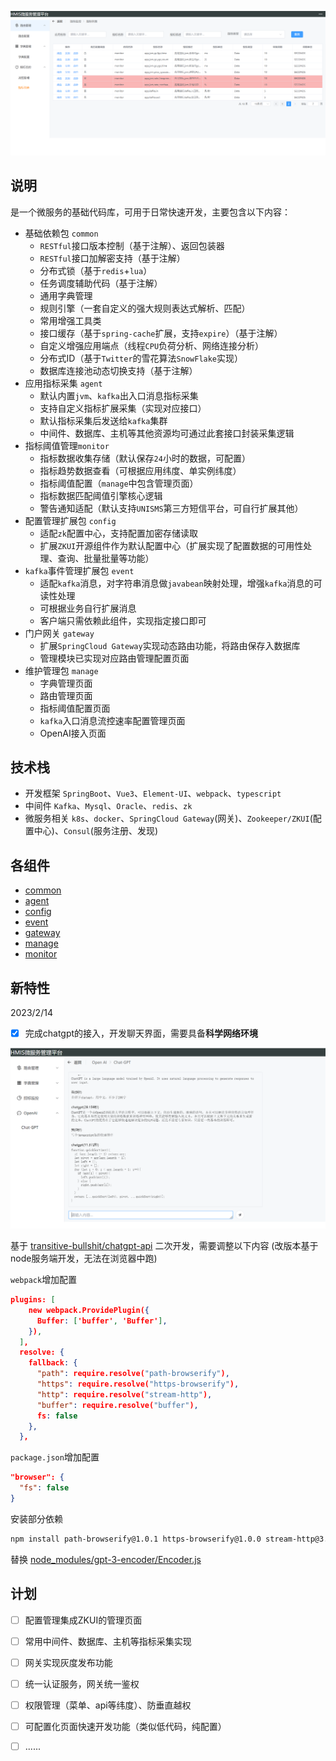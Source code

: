 ![image-20230201163039196](README/image/README/image-20230201163039196.png)

## 说明

是一个微服务的基础代码库，可用于日常快速开发，主要包含以下内容：

- 基础依赖包 `common`
  - `RESTful`接口版本控制（基于注解）、返回包装器
  - `RESTful`接口加解密支持（基于注解）
  - 分布式锁（基于`redis`+`lua`）
  - 任务调度辅助代码（基于注解）
  - 通用字典管理
  - 规则引擎（一套自定义的强大规则表达式解析、匹配）
  - 常用增强工具类
  - 接口缓存（基于`spring-cache`扩展，支持`expire`）（基于注解）
  - 自定义增强应用端点（线程`CPU`负荷分析、网络连接分析）
  - 分布式ID（基于`Twitter`的雪花算法`SnowFlake`实现）
  - 数据库连接池动态切换支持（基于注解）
- 应用指标采集 `agent`
  - 默认内置`jvm`、`kafka`出入口消息指标采集
  - 支持自定义指标扩展采集（实现对应接口）
  - 默认指标采集后发送给`kafka`集群
  - 中间件、数据库、主机等其他资源均可通过此套接口封装采集逻辑
- 指标阈值管理`monitor`
  - 指标数据收集存储（默认保存`24`小时的数据，可配置）
  - 指标趋势数据查看（可根据应用纬度、单实例纬度）
  - 指标阈值配置（`manage`中包含管理页面）
  - 指标数据匹配阈值引擎核心逻辑
  - 警告通知适配（默认支持`UNISMS`第三方短信平台，可自行扩展其他）
- 配置管理扩展包 `config`
  - 适配`zk`配置中心，支持配置加密存储读取
  - 扩展`ZKUI`开源组件作为默认配置中心（扩展实现了配置数据的可用性处理、查询、批量批量等功能）
- `kafka`事件管理扩展包 `event`
  - 适配`kafka`消息，对字符串消息做`javabean`映射处理，增强`kafka`消息的可读性处理
  - 可根据业务自行扩展消息
  - 客户端只需依赖此组件，实现指定接口即可
- 门户网关 `gateway`
  - 扩展`SpringCloud Gateway`实现动态路由功能，将路由保存入数据库
  - 管理模块已实现对应路由管理配置页面
- 维护管理包 `manage`
  - 字典管理页面
  - 路由管理页面
  - 指标阈值配置页面
  - `kafka`入口消息流控速率配置管理页面
  - OpenAI接入页面



## 技术栈

- 开发框架 `SpringBoot`、`Vue3`、`Element-UI`、`webpack`、`typescript`
- 中间件 `Kafka`、`Mysql`、`Oracle`、`redis`、`zk`
- 微服务相关 `k8s`、`docker`、`SpringCloud Gateway`(网关)、`Zookeeper/ZKUI`(配置中心)、`Consul`(服务注册、发现)




## 各组件

- [common](common/README.md)
- [agent](agent/README.md)
- [config](config/README.md)
- [event](event/README.md)
- [gateway](gateway/README.md)
- [manage](manage/README.md)
- [monitor](monitor/README.md)



## 新特性

2023/2/14

+ [x] 完成chatgpt的接入，开发聊天界面，需要具备**科学网络环境**

![image-20230214131336532](README/image/README/image-20230214131336532.png)

基于 [transitive-bullshit/chatgpt-api](https://github.com/transitive-bullshit/chatgpt-api) 二次开发，需要调整以下内容 (改版本基于node服务端开发，无法在浏览器中跑)

`webpack`增加配置

```json
plugins: [
    new webpack.ProvidePlugin({
      Buffer: ['buffer', 'Buffer'],
    }),
  ],
  resolve: {
    fallback: {
      "path": require.resolve("path-browserify"),
      "https": require.resolve("https-browserify"),
      "http": require.resolve("stream-http"),
      "buffer": require.resolve("buffer"),
      fs: false
    },
  },
```

`package.json`增加配置

```json
"browser": {
  "fs": false
}
```



安装部分依赖

```bash
npm install path-browserify@1.0.1 https-browserify@1.0.0 stream-http@3.2.0 json-buffer@3.0.1
```



替换 [node_modules/gpt-3-encoder/Encoder.js](README/file/Encoder.js)





## 计划

+ [ ] 配置管理集成ZKUI的管理页面
+ [ ] 常用中间件、数据库、主机等指标采集实现
+ [ ] 网关实现灰度发布功能
+ [ ] 统一认证服务，网关统一鉴权
+ [ ] 权限管理（菜单、api等纬度）、防垂直越权
+ [ ] 可配置化页面快速开发功能（类似低代码，纯配置）
+ [ ] ......


